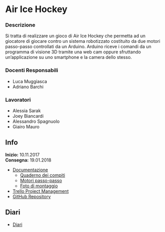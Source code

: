 # Air Ice Hockey
### Descrizione
Si tratta di realizzare un gioco di Air Ice Hockey che permetta ad un giocatore di giocare contro un sistema robotizzato costituito da due motori passo-passo controllati da un Arduino.
Arduino riceve i comandi da un programma di visione 3D tramite una web cam oppure sfruttando un’applicazione su uno smartphone e la camera dello stesso.
### Docenti Responsabili
* Luca Muggiasca
* Adriano Barchi
### Lavoratori
* Alessia Sarak
* Joey Biancardi
* Alessandro Spagnuolo
* Giairo Mauro
## Info
**Inizio:** 10.11.2017  
**Consegna:** 19.01.2018
* [Documentazione](https://github.com/LuMug/AirIceHockey/tree/master/Documenti_Esterni "Cartella documentazione")
  + [Quaderno dei compiti](https://github.com/LuMug/AirIceHockey/blob/master/Documenti_Esterni/qdc_p2_samt_2017_18-Ice_Hockey_Robot.docx "Quaderno dei compiti")
  + [Motori passo-passo](https://github.com/LuMug/AirIceHockey/tree/master/Documenti_Esterni/Stepper_Motors "Cartella motori passo passo")
  + [Foto di montaggio](https://github.com/LuMug/AirIceHockey/tree/master/Documenti_Esterni/Evo_Parts/images "Montaggi")
* [Trello Project Management](https://trello.com/b/uI6cxGCE/airicehockey "Trello")
* [GitHub Repository](https://github.com/LuMug/AirIceHockey "GitHub Progetto")
## Diari
* [Diari](https://github.com/LuMug/AirIceHockey/tree/master/diari "Diari")
